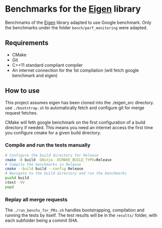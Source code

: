 # Benchmarks for the [Eigen](http://eigen.tuxfamily.org) library

Benchmarks of the [Eigen](http://eigen.tuxfamily.org) library adapted to use Google benchmark.
Only the benchmarks under the folder `bench/perf_monitoring` were adapted.

## Requirements

- CMake
- Git
- C++11 standard compliant compiler
- An internet connection for the 1st compilation (will fetch google benchmark and eigen)

## How to use

This project assumes eigen has been cloned into the ./eigen_src directory. use `./bootstrap.sh` to automatically fetch and configure git for merge request fetches.

CMake will feth google benchmark on the first configuration of a build directory if needed. This means you need an internet access the first time you configure cmake for a given build directory.

### Compile and run the tests manually

```sh
# Configure the build directory for Release
cmake -B build -GNinja -DCMAKE_BUILD_TYPE=Release
# Compile the benchmarks in Release
cmake --build build --config Release
# Navigate to the build directory and run the benchmarks
pushd build
ctest -VV
popd
```

### Replay all merge requests

The `./run_benchs_for_PRs.sh` handles bootstrapping, compilation and running the tests by itself.
The test results will be in the `results/` folder, with each subfolder being a commit SHA.
